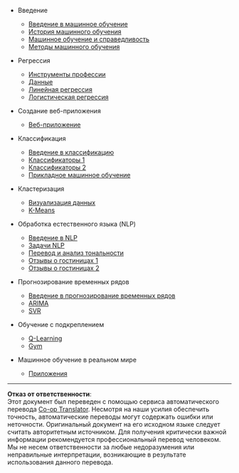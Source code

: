 <!--
CO_OP_TRANSLATOR_METADATA:
{
  "original_hash": "68dd06c685f6ce840e0acfa313352e7c",
  "translation_date": "2025-08-29T21:08:18+00:00",
  "source_file": "docs/_sidebar.md",
  "language_code": "ru"
}
-->
- Введение
  - [Введение в машинное обучение](../1-Introduction/1-intro-to-ML/README.md)
  - [История машинного обучения](../1-Introduction/2-history-of-ML/README.md)
  - [Машинное обучение и справедливость](../1-Introduction/3-fairness/README.md)
  - [Методы машинного обучения](../1-Introduction/4-techniques-of-ML/README.md)

- Регрессия
  - [Инструменты профессии](../2-Regression/1-Tools/README.md)
  - [Данные](../2-Regression/2-Data/README.md)
  - [Линейная регрессия](../2-Regression/3-Linear/README.md)
  - [Логистическая регрессия](../2-Regression/4-Logistic/README.md)

- Создание веб-приложения
  - [Веб-приложение](../3-Web-App/1-Web-App/README.md)

- Классификация
  - [Введение в классификацию](../4-Classification/1-Introduction/README.md)
  - [Классификаторы 1](../4-Classification/2-Classifiers-1/README.md)
  - [Классификаторы 2](../4-Classification/3-Classifiers-2/README.md)
  - [Прикладное машинное обучение](../4-Classification/4-Applied/README.md)

- Кластеризация
  - [Визуализация данных](../5-Clustering/1-Visualize/README.md)
  - [K-Means](../5-Clustering/2-K-Means/README.md)

- Обработка естественного языка (NLP)
  - [Введение в NLP](../6-NLP/1-Introduction-to-NLP/README.md)
  - [Задачи NLP](../6-NLP/2-Tasks/README.md)
  - [Перевод и анализ тональности](../6-NLP/3-Translation-Sentiment/README.md)
  - [Отзывы о гостиницах 1](../6-NLP/4-Hotel-Reviews-1/README.md)
  - [Отзывы о гостиницах 2](../6-NLP/5-Hotel-Reviews-2/README.md)

- Прогнозирование временных рядов
  - [Введение в прогнозирование временных рядов](../7-TimeSeries/1-Introduction/README.md)
  - [ARIMA](../7-TimeSeries/2-ARIMA/README.md)
  - [SVR](../7-TimeSeries/3-SVR/README.md)

- Обучение с подкреплением
  - [Q-Learning](../8-Reinforcement/1-QLearning/README.md)
  - [Gym](../8-Reinforcement/2-Gym/README.md)

- Машинное обучение в реальном мире
  - [Приложения](../9-Real-World/1-Applications/README.md)

---

**Отказ от ответственности**:  
Этот документ был переведен с помощью сервиса автоматического перевода [Co-op Translator](https://github.com/Azure/co-op-translator). Несмотря на наши усилия обеспечить точность, автоматические переводы могут содержать ошибки или неточности. Оригинальный документ на его исходном языке следует считать авторитетным источником. Для получения критически важной информации рекомендуется профессиональный перевод человеком. Мы не несем ответственности за любые недоразумения или неправильные интерпретации, возникающие в результате использования данного перевода.